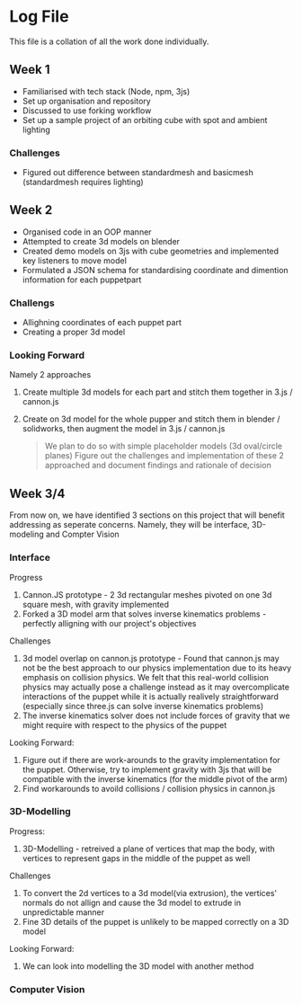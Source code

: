 # Log File
This file is a collation of all the work done individually.

## Week 1
- Familiarised with tech stack (Node, npm, 3js)
- Set up organisation and repository
- Discussed to use forking workflow
- Set up a sample project of an orbiting cube with spot and ambient lighting

### Challenges
- Figured out difference between standardmesh and basicmesh (standardmesh requires lighting)

## Week 2
- Organised code in an OOP manner
- Attempted to create 3d models on blender
- Created demo models on 3js with cube geometries and implemented key listeners to move model
- Formulated a JSON schema for standardising coordinate and dimention information for each puppetpart
  
### Challengs
- Allighning coordinates of each puppet part
- Creating a proper 3d model

### Looking Forward
Namely 2 approaches
1. Create multiple 3d models for each part and stitch them together in 3.js / cannon.js
2. Create on 3d model for the whole pupper and stitch them in blender / solidworks, then augment the model in 3.js / cannon.js

	> We plan to do so with simple placeholder models (3d oval/circle planes)
Figure out the challenges and implementation of these 2 approached and document findings and rationale of decision

## Week 3/4
From now on, we have identified 3 sections on this project that will benefit addressing as seperate concerns. Namely, they will be interface, 3D-modeling and Compter Vision

### Interface
Progress
1. Cannon.JS prototype - 2 3d rectangular meshes pivoted on one 3d square mesh, with gravity implemented
2. Forked a 3D model arm that solves inverse kinematics problems - perfectly alligning with our project's objectives


Challenges
1. 3d model overlap on cannon.js prototype - Found that cannon.js may not be the best approach to our physics implementation due to its heavy emphasis on collision physics. We felt that this real-world collision physics may actually pose a challenge instead as it may overcomplicate interactions of the puppet while it is actually realively straightforward (especially since three.js can solve inverse kinematics problems)
2. The inverse kinematics solver does not include forces of gravity that we might require with respect to the physics of the puppet

Looking Forward:
1. Figure out if there are work-arounds to the gravity implementation for the puppet. Otherwise, try to implement gravity with 3js that will be compatible with the inverse kinematics (for the middle pivot of the arm)
2. Find workarounds to avoild collisions / collision physics in cannon.js
   
### 3D-Modelling
Progress:
1. 3D-Modelling - retreived a plane of vertices that map the body, with vertices to represent gaps in the middle of the puppet as well

Challenges
1. To convert the 2d vertices to a 3d model(via extrusion), the vertices' normals do not allign and cause the 3d model to extrude in unpredictable manner
2. Fine 3D details of the puppet is unlikely to be mapped correctly on a 3D model

Looking Forward:
1. We can look into modelling the 3D model with another method

### Computer Vision

